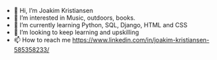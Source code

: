 - 👋 Hi, I’m Joakim Kristiansen
- 👀 I’m interested in Music, outdoors, books. 
- 🌱 I’m currently learning Python, SQL, Django, HTML and CSS
- 💞️ I’m looking to keep learning and upskilling
- 📫 How to reach me https://www.linkedin.com/in/joakim-kristiansen-585358233/

<!---
Jakmann86/Jakmann86 is a ✨ special ✨ repository because its `README.md` (this file) appears on your GitHub profile.
You can click the Preview link to take a look at your changes.
--->
